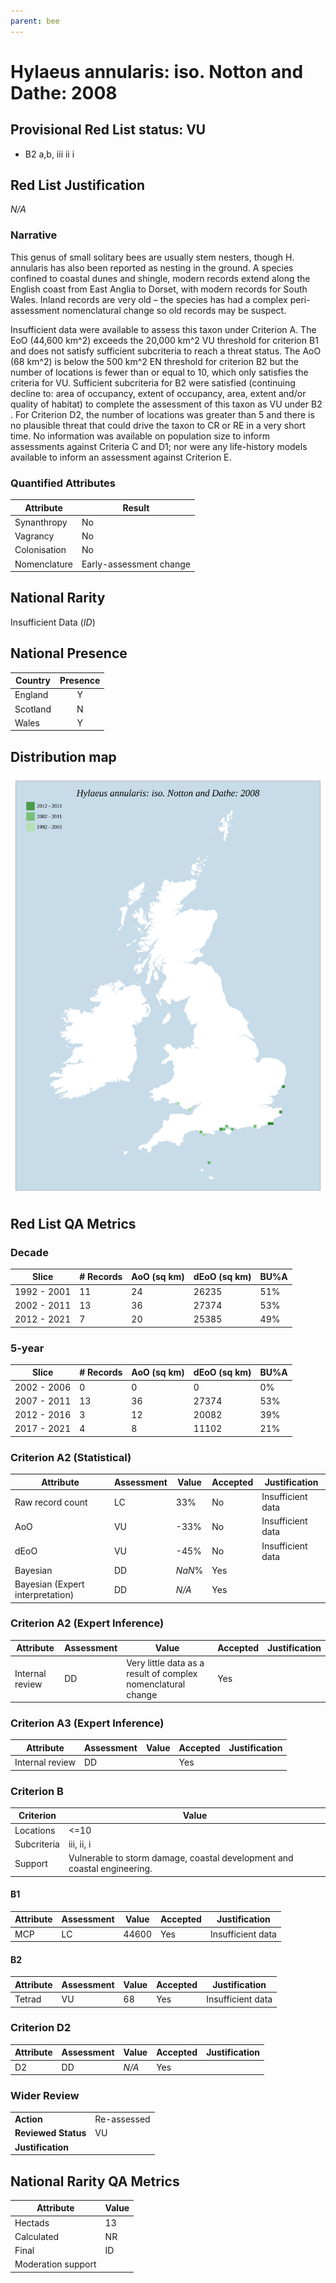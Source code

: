 ```yaml
---
parent: bee
---
```


# Hylaeus annularis: iso. Notton and Dathe: 2008

## Provisional Red List status: VU
- B2 a,b, iii
ii
i

## Red List Justification
*N/A*
### Narrative
This genus of small solitary bees are usually stem nesters, though H. annularis has also been reported as nesting in the ground. A species confined to coastal dunes and shingle, modern records extend along the English coast from East Anglia to Dorset, with modern records for South Wales. Inland records are very old – the species has had a complex peri-assessment nomenclatural change so old records may be suspect.

Insufficient data were available to assess this taxon under Criterion A. The EoO (44,600 km^2) exceeds the 20,000 km^2 VU threshold for criterion B1 and does not satisfy sufficient subcriteria to reach a threat status. The AoO (68 km^2) is below the 500 km^2 EN threshold for criterion B2 but the number of locations is fewer than or equal to 10, which only satisfies the criteria for VU. Sufficient subcriteria for B2 were satisfied (continuing decline to: area of occupancy, extent of occupancy, area, extent and/or quality of habitat) to complete the assessment of this taxon as VU under B2 . For Criterion D2, the number of locations was greater than 5 and there is no plausible threat that could drive the taxon to CR or RE in a very short time. No information was available on population size to inform assessments against Criteria C and D1; nor were any life-history models available to inform an assessment against Criterion E.
### Quantified Attributes
|Attribute|Result|
|---|---|
|Synanthropy|No|
|Vagrancy|No|
|Colonisation|No|
|Nomenclature|Early-assessment change|


## National Rarity
Insufficient Data (*ID*)

## National Presence
|Country|Presence
|---|:-:|
|England|Y|
|Scotland|N|
|Wales|Y|


## Distribution map
![](../map/78.svg)

## Red List QA Metrics
### Decade
| Slice | # Records | AoO (sq km) | dEoO (sq km) |BU%A |
|---|---|---|---|---|
|1992 - 2001|11|24|26235|51%|
|2002 - 2011|13|36|27374|53%|
|2012 - 2021|7|20|25385|49%|
### 5-year
| Slice | # Records | AoO (sq km) | dEoO (sq km) |BU%A |
|---|---|---|---|---|
|2002 - 2006|0|0|0|0%|
|2007 - 2011|13|36|27374|53%|
|2012 - 2016|3|12|20082|39%|
|2017 - 2021|4|8|11102|21%|
### Criterion A2 (Statistical)
|Attribute|Assessment|Value|Accepted|Justification
|---|---|---|---|---|
|Raw record count|LC|33%|No|Insufficient data|
|AoO|VU|-33%|No|Insufficient data|
|dEoO|VU|-45%|No|Insufficient data|
|Bayesian|DD|*NaN*%|Yes||
|Bayesian (Expert interpretation)|DD|*N/A*|Yes||
### Criterion A2 (Expert Inference)
|Attribute|Assessment|Value|Accepted|Justification
|---|---|---|---|---|
|Internal review|DD|Very little data as a result of complex nomenclatural change|Yes||
### Criterion A3 (Expert Inference)
|Attribute|Assessment|Value|Accepted|Justification
|---|---|---|---|---|
|Internal review|DD||Yes||
### Criterion B
|Criterion| Value|
|---|---|
|Locations|<=10|
|Subcriteria|iii, ii, i|
|Support|Vulnerable to storm damage, coastal development and coastal engineering.|
#### B1
|Attribute|Assessment|Value|Accepted|Justification
|---|---|---|---|---|
|MCP|LC|44600|Yes|Insufficient data|
#### B2
|Attribute|Assessment|Value|Accepted|Justification
|---|---|---|---|---|
|Tetrad|VU|68|Yes|Insufficient data|
### Criterion D2
|Attribute|Assessment|Value|Accepted|Justification
|---|---|---|---|---|
|D2|DD|*N/A*|Yes||
### Wider Review
|  |  |
|---|---|
|**Action**|Re-assessed|
|**Reviewed Status**|VU|
|**Justification**||


## National Rarity QA Metrics
|Attribute|Value|
|---|---|
|Hectads|13|
|Calculated|NR|
|Final|ID|
|Moderation support||


